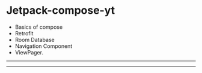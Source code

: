 # Jetpack-compose-yt

- Basics of compose
- Retrofit
- Room Database
- Navigation Component
- ViewPager.
----
----
